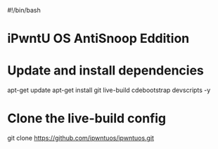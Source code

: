 #!/bin/bash

# iPwntU OS AntiSnoop Eddition

# Update and install dependencies

apt-get update
apt-get install git live-build cdebootstrap devscripts -y

# Clone the live-build config

git clone https://github.com/ipwntuos/ipwntuos.git
